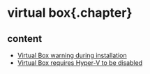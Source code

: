 
# virtual box{.chapter}

## content

- [Virtual Box  warning during installation](virtual_box_warning.md)
- [Virtual Box requires Hyper-V to be disabled](virtual_box_requires_hyper_v_disabled.md)
